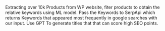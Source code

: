 Extracting over 10k Products from WP website, fiter products to obtain the relative keywords using ML model. Pass the Keywords to SerpApi which returns Keywords that appeared most frequently in google searches with our input. 
Use GPT To generate titles that that can score high SEO points. 
